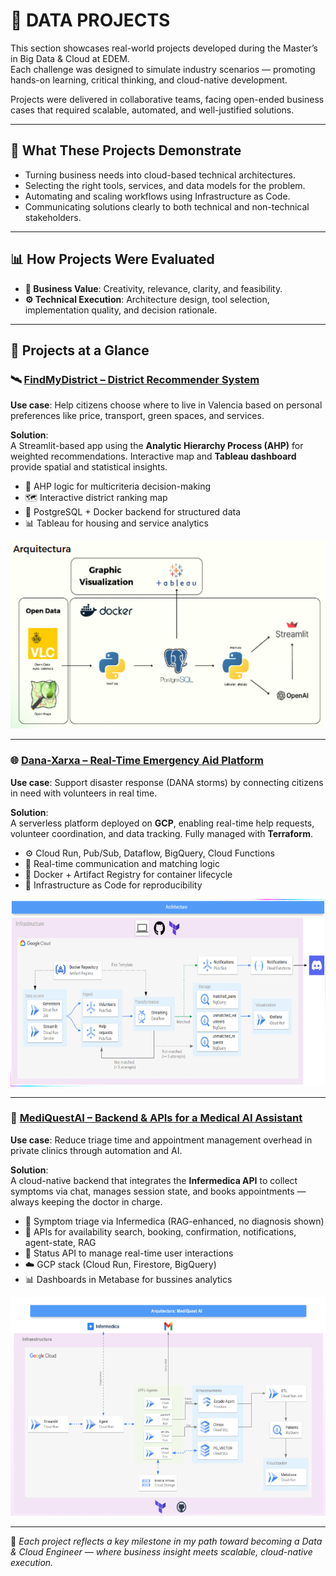 # 💼 DATA PROJECTS

This section showcases real-world projects developed during the Master’s in Big Data & Cloud at EDEM.  
Each challenge was designed to simulate industry scenarios — promoting hands-on learning, critical thinking, and cloud-native development.

Projects were delivered in collaborative teams, facing open-ended business cases that required scalable, automated, and well-justified solutions.

---

## 🧩 What These Projects Demonstrate

- Turning business needs into cloud-based technical architectures.  
- Selecting the right tools, services, and data models for the problem.  
- Automating and scaling workflows using Infrastructure as Code.  
- Communicating solutions clearly to both technical and non-technical stakeholders.  

---

## 📊 How Projects Were Evaluated

- **🧠 Business Value**: Creativity, relevance, clarity, and feasibility.  
- **⚙️ Technical Execution**: Architecture design, tool selection, implementation quality, and decision rationale.

---

## 🚀 Projects at a Glance

### 🛰️ [FindMyDistrict – District Recommender System](./DATA-PROJECT-1/)

**Use case**: Help citizens choose where to live in Valencia based on personal preferences like price, transport, green spaces, and services.  

**Solution**:  
A Streamlit-based app using the **Analytic Hierarchy Process (AHP)** for weighted recommendations. Interactive map and **Tableau dashboard** provide spatial and statistical insights.

- 🧠 AHP logic for multicriteria decision-making  
- 🗺️ Interactive district ranking map  
- 🐘 PostgreSQL + Docker backend for structured data  
- 📊 Tableau for housing and service analytics  

<p align="center"><img src=".images/dp1.png" height="300"></p>

---

### 🌐 [Dana-Xarxa – Real-Time Emergency Aid Platform](./DATA-PROJECT-2/)

**Use case**: Support disaster response (DANA storms) by connecting citizens in need with volunteers in real time.

**Solution**:  
A serverless platform deployed on **GCP**, enabling real-time help requests, volunteer coordination, and data tracking. Fully managed with **Terraform**.

- ⚙️ Cloud Run, Pub/Sub, Dataflow, BigQuery, Cloud Functions  
- 🧩 Real-time communication and matching logic  
- 🔐 Docker + Artifact Registry for container lifecycle  
- 🔄 Infrastructure as Code for reproducibility  

<p align="center"><img src=".images/dp2.png" height="300"></p>

---

### 🧠 [MediQuestAI – Backend & APIs for a Medical AI Assistant](./DATA-PROJECT-3/)

**Use case**: Reduce triage time and appointment management overhead in private clinics through automation and AI.

**Solution**:  
A cloud-native backend that integrates the **Infermedica API** to collect symptoms via chat, manages session state, and books appointments — always keeping the doctor in charge.

- 🧠 Symptom triage via Infermedica (RAG-enhanced, no diagnosis shown)  
- 📅 APIs for availability search, booking, confirmation, notifications, agent-state, RAG 
- 🧾 Status API to manage real-time user interactions  
- ☁️ GCP stack (Cloud Run, Firestore, BigQuery)  
- 📊 Dashboards in Metabase for bussines analytics  

<p align="center"><img src=".images/dp3.png" height="350"></p>

---

🎯 *Each project reflects a key milestone in my path toward becoming a Data & Cloud Engineer — where business insight meets scalable, cloud-native execution.*

